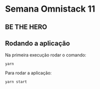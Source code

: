 # Semana Omnistack 11

## BE THE HERO

## Rodando a aplicação
Na primeira execução rodar o comando:
```
yarn
```
Para rodar a aplicação:
```
yarn start
```
